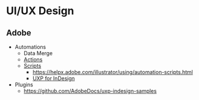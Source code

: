 # UI/UX Design


## Adobe

* Automations
  * Data Merge
  * [Actions](https://helpx.adobe.com/illustrator/using/automation-actions.html)
  * [Scripts](https://developer.adobe.com/indesign/uxp/scripts/getting-started/)
    * https://helpx.adobe.com/illustrator/using/automation-scripts.html
    * [UXP for InDesign](https://developer.adobe.com/indesign/uxp/)
* Plugins
  * https://github.com/AdobeDocs/uxp-indesign-samples

